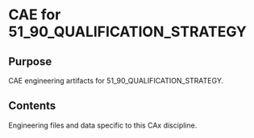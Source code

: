 # CAE for 51_90_QUALIFICATION_STRATEGY

## Purpose
CAE engineering artifacts for 51_90_QUALIFICATION_STRATEGY.

## Contents
Engineering files and data specific to this CAx discipline.
